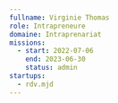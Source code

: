 ```yaml
---
fullname: Virginie Thomas
role: Intrapreneure
domaine: Intraprenariat
missions:
  - start: 2022-07-06
    end: 2023-06-30
    status: admin
startups:
  - rdv.mjd
---
```


